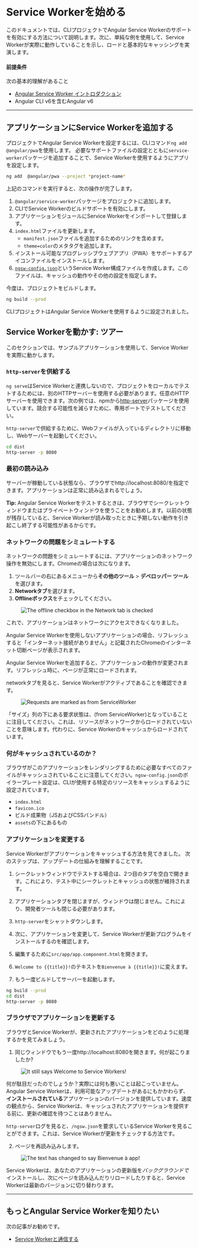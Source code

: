 # Service Workerを始める


このドキュメントでは、CLIプロジェクトでAngular Service Workerのサポートを有効にする方法について説明します。次に、単純な例を使用して、Service Workerが実際に動作していることを示し、ロードと基本的なキャッシングを実演します。

#### 前提条件

次の基本的理解があること
* [Angular Service Worker イントロダクション](guide/service-worker-intro)
* Angular CLI v6を含むAngular v6

<hr />

## アプリケーションにService Workerを追加する

プロジェクトでAngular Service Workerを設定するには、CLIコマンド`ng add @angular/pwa`を使用します。
必要なサポートファイルの設定とともに`service-worker`パッケージを追加することで、Service Workerを使用するようにアプリを設定します。

```sh
ng add  @angular/pwa --project *project-name* 
```

上記のコマンドを実行すると、次の操作が完了します。

1. `@angular/service-worker`パッケージをプロジェクトに追加します。
2. CLIでService Workerのビルドサポートを有効にします。
3. アプリケーションモジュールにService Workerをインポートして登録します。
4. `index.html`ファイルを更新します。
    * `manifest.json`ファイルを追加するためのリンクを含めます。
    * `theme=color`のメタタグを追加します。
5. インストール可能なプログレッシブウェブアプリ（PWA）をサポートするアイコンファイルをインストールします。 
6. [`ngsw-config.json`](/guide/service-worker-config)というService Worker構成ファイルを作成します。このファイルは、キャッシュの動作やその他の設定を指定します。


今度は、プロジェクトをビルドします。

```sh
ng build --prod
```

CLIプロジェクトはAngular Service Workerを使用するように設定されました。


## Service Workerを動かす: ツアー

このセクションでは、サンプルアプリケーションを使用して、Service Workerを実際に動かします。

### `http-server`を供給する

`ng serve`はService Workerと連携しないので、プロジェクトをローカルでテストするためには、別のHTTPサーバーを使用する必要があります。任意のHTTPサーバーを使用できます。次の例では、npmから[http-server](https://www.npmjs.com/package/http-server)パッケージを使用しています。競合する可能性を減らすために、専用ポートでテストしてください。

`http-server`で供給するために、Webファイルが入っているディレクトリに移動し、Webサーバーを起動してください。

```sh
cd dist
http-server -p 8080
```

### 最初の読み込み

サーバーが稼動している状態なら、ブラウザでhttp://localhost:8080/を指定できます。アプリケーションは正常に読み込まれるでしょう。

**Tip:** Angular Service Workerをテストするときは、ブラウザでシークレットウィンドウまたはプライベートウィンドウを使うことをお勧めします。以前の状態が残存していると、Service Workerが読み取ったときに予期しない動作を引き起こし終了する可能性があるからです。

### ネットワークの問題をシミュレートする

ネットワークの問題をシミュレートするには、アプリケーションのネットワーク操作を無効にします。Chromeの場合は次になります。

1. ツールバーの右にあるメニューから**その他のツール** > **デベロッパー ツール**を選びます。
2. **Networkタブ**を選びます。
3. **Offlineボックス**をチェックしてください。

<figure>
  <img src="generated/images/guide/service-worker/offline-checkbox.png" alt="The offline checkbox in the Network tab is checked">
</figure>

これで、アプリケーションはネットワークにアクセスできなくなりました。

Angular Service Workerを使用しないアプリケーションの場合、リフレッシュすると「インターネット接続がありません」と記載されたChromeのインターネット切断ページが表示されます。

Angular Service Workerを追加すると、アプリケーションの動作が変更されます。リフレッシュ時に、ページが正常にロードされます。

networkタブを見ると、Service Workerがアクティブであることを確認できます。

<figure>
  <!-- textlint-disable prh -->
  <img src="generated/images/guide/service-worker/sw-active.png" alt="Requests are marked as from ServiceWorker">
  <!-- textlint-enable prh -->
</figure>

「サイズ」列の下にある要求状態は、<!-- textlint-disable prh -->(from ServiceWorker)<!-- textlint-enable prh -->となっていることに注目してください。これは、リソースがネットワークからロードされていないことを意味します。代わりに、Service Workerのキャッシュからロードされています。


### 何がキャッシュされているのか？

ブラウザがこのアプリケーションをレンダリングするために必要なすべてのファイルがキャッシュされていることに注意してください。`ngsw-config.json`のボイラープレート設定は、CLIが使用する特定のリソースをキャッシュするように設定されています。

* `index.html`
* `favicon.ico`
* ビルド成果物（JSおよびCSSバンドル）
* `assets`の下にあるもの

### アプリケーションを変更する

Service Workerがアプリケーションをキャッシュする方法を見てきました。
次のステップは、アップデートの仕組みを理解することです。

1. シークレットウィンドウでテストする場合は、2つ目のタブを空白で開きます。これにより、テスト中にシークレットとキャッシュの状態が維持されます。

2. アプリケーションタブを閉じますが、ウィンドウは閉じません。これにより、開発者ツールも閉じる必要があります。

3. `http-server`をシャットダウンします。

4. 次に、アプリケーションを変更して、Service Workerが更新プログラムをインストールするのを確認します。

5. 編集するために`src/app/app.component.html`を開きます。

6. `Welcome to {{title}}!`のテキストを`Bienvenue à {{title}}!`に変えます。

7. もう一度ビルドしてサーバーを起動します。

```sh
ng build --prod
cd dist
http-server -p 8080
```

### ブラウザでアプリケーションを更新する

ブラウザとService Workerが、更新されたアプリケーションをどのように処理するかを見てみましょう。

1. 同じウィンドウでもう一度http://localhost:8080を開きます。何が起こりましたか?

<figure>
  <img src="generated/images/guide/service-worker/welcome-msg-en.png" alt="It still says Welcome to Service Workers!">
</figure>

何が駄目だったのでしょうか？実際には何も悪いことは起こっていません。Angular Service Workerは、利用可能なアップデートがあるにもかかわらず、**インストールされている**アプリケーションのバージョンを提供しています。速度の観点から、Service Workerは、キャッシュされたアプリケーションを提供する前に、更新の確認を待つことはありません。

`http-server`ログを見ると、`/ngsw.json`を要求しているService Workerを見ることができます。これは、Service Workerが更新をチェックする方法です。

2. ページを再読み込みします。

<figure>
  <img src="generated/images/guide/service-worker/welcome-msg-fr.png" alt="The text has changed to say Bienvenue à app!">
</figure>

Service Workerは、あなたのアプリケーションの更新版を*バックグラウンドで*インストールし、次にページを読み込んだりリロードしたりすると、Service Workerは最新のバージョンに切り替わります。

<hr />

## もっとAngular Service Workerを知りたい

次の記事がお勧めです。
* [Service Workerと通信する](guide/service-worker-communications)
